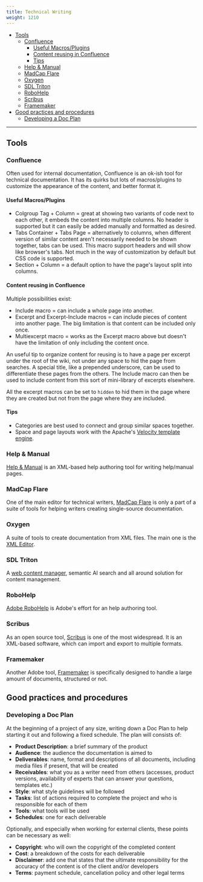 ```yaml
---
title: Technical Writing
weight: 1210
---
```


<!-- vim-markdown-toc GFM -->

* [Tools](#tools)
	* [Confluence](#confluence)
		* [Useful Macros/Plugins](#useful-macrosplugins)
		* [Content reusing in Confluence](#content-reusing-in-confluence)
		* [Tips](#tips)
	* [Help & Manual](#help--manual)
	* [MadCap Flare](#madcap-flare)
	* [Oxygen](#oxygen)
	* [SDL Triton](#sdl-triton)
	* [RoboHelp](#robohelp)
	* [Scribus](#scribus)
	* [Framemaker](#framemaker)
* [Good practices and procedures](#good-practices-and-procedures)
	* [Developing a Doc Plan](#developing-a-doc-plan)

<!-- vim-markdown-toc -->

---------------

## Tools

### Confluence

Often used for internal documentation, Confluence is an ok-ish tool for technical documentation. It has its quirks but lots of macros/plugins to customize the appearance of the content, and better format it.

#### Useful Macros/Plugins

* Colgroup Tag + Column = great at showing two variants of code next to each other, it embeds the content into multiple columns. No header is supported but it can easily be added manually and formatted as desired.
* Tabs Container + Tabs Page = alternatively to columns, when different version of similar content aren't necessarily needed to be shown together, tabs can be used. This macro support headers and will show like browser's tabs. Not much in the way of customization by default but CSS code is supported.
* Section + Column = a default option to have the page's layout split into columns.

#### Content reusing in Confluence

Multiple possibilities exist:

* Include macro = can include a whole page into another.
* Excerpt and Excerpt-Include macros = can include pieces of content into another page. The big limitation is that content can be included only once.
* Multiexcerpt macro = works as the Excerpt macro above but doesn't have the limitation of only including the content once.

An useful tip to organize content for reusing is to have a page per excerpt 
under the root of the wiki, not under any space to hid the page from searches. 
A special title, like a prepended underscore, can be used to differentiate 
these pages from the others. The Include macro can then be used to include 
content from this sort of mini-library of excerpts elsewhere.

All the excerpt macros can be set to `hidden` to hid them in the page where 
they are created but not from the page where they are included.

#### Tips

* Categories are best used to connect and group similar spaces together.
* Space and page layouts work with the Apache's [Velocity template engine](https://velocity.apache.org).

### Help & Manual

[Help & Manual](http://helpandmanual.com/) is an XML-based help authoring tool for writing help/manual pages.

### MadCap Flare

One of the main editor for technical writers, [MadCap Flare](http://www.madcapsoftware.com/) is only a part of a suite of tools for helping writers creating single-source documentation.

### Oxygen

A suite of tools to create documentation from XML files. The main one is the [XML Editor](https://www.oxygenxml.com).

### SDL Triton

A [web content manager](https://www.rws.com/content-management/tridion/), semantic AI search and all around solution for content management.

### RoboHelp

[Adobe RoboHelp](http://www.adobe.com/products/robohelp.html) is Adobe's effort for an help authoring tool.

### Scribus

As an open source tool, [Scribus](https://www.scribus.net/) is one of the most widespread. It is an XML-based software, which can import and export to multiple formats.

### Framemaker

Another Adobe tool, [Framemaker](http://www.adobe.com/products/framemaker) is specifically designed to handle a large amount of documents, structured or not.

## Good practices and procedures

### Developing a Doc Plan

At the beginning of a project of any size, writing down a Doc Plan to help starting it out and following a fixed schedule. The plan will consists of:

* **Product Description**: a brief summary of the product
* **Audience**: the audience the documentation is aimed to
* **Deliverables**: name, format and descriptions of all documents, including media files if present, that will be created
* **Receivables**: what you as a writer need from others (accesses, product versions, availability of experts that can answer your questions, templates etc.)
* **Style**: what style guidelines will be followed
* **Tasks**: list of actions required to complete the project and who is responsible for each of them
* **Tools**: what tools will be used
* **Schedules**: one for each deliverable

Optionally, and especially when working for external clients, these points can be necessary as well:

* **Copyright**: who will own the copyright of the completed content
* **Cost**: a breakdown of the costs for each deliverable
* **Disclaimer**: add one that states that the ultimate responsibility for the accuracy of the content is of the client and/or developers
* **Terms**: payment schedule, cancellation policy and other legal terms
